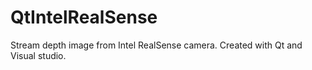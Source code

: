 # QtIntelRealSense
Stream depth image from Intel RealSense camera. Created with Qt and Visual studio.

